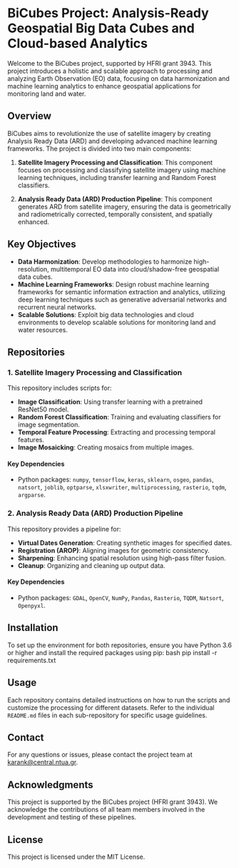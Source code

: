 # BiCubes Project: Analysis-Ready Geospatial Big Data Cubes and Cloud-based Analytics

Welcome to the BiCubes project, supported by HFRI grant 3943. This project introduces a holistic and scalable approach to processing and analyzing Earth Observation (EO) data, focusing on data harmonization and machine learning analytics to enhance geospatial applications for monitoring land and water.

## Overview

BiCubes aims to revolutionize the use of satellite imagery by creating Analysis Ready Data (ARD) and developing advanced machine learning frameworks. The project is divided into two main components:

1. **Satellite Imagery Processing and Classification**: This component focuses on processing and classifying satellite imagery using machine learning techniques, including transfer learning and Random Forest classifiers.

2. **Analysis Ready Data (ARD) Production Pipeline**: This component generates ARD from satellite imagery, ensuring the data is geometrically and radiometrically corrected, temporally consistent, and spatially enhanced.

## Key Objectives

- **Data Harmonization**: Develop methodologies to harmonize high-resolution, multitemporal EO data into cloud/shadow-free geospatial data cubes.
- **Machine Learning Frameworks**: Design robust machine learning frameworks for semantic information extraction and analytics, utilizing deep learning techniques such as generative adversarial networks and recurrent neural networks.
- **Scalable Solutions**: Exploit big data technologies and cloud environments to develop scalable solutions for monitoring land and water resources.

## Repositories

### 1. Satellite Imagery Processing and Classification

This repository includes scripts for:

- **Image Classification**: Using transfer learning with a pretrained ResNet50 model.
- **Random Forest Classification**: Training and evaluating classifiers for image segmentation.
- **Temporal Feature Processing**: Extracting and processing temporal features.
- **Image Mosaicking**: Creating mosaics from multiple images.

#### Key Dependencies

- Python packages: `numpy`, `tensorflow`, `keras`, `sklearn`, `osgeo`, `pandas`, `natsort`, `joblib`, `optparse`, `xlsxwriter`, `multiprocessing`, `rasterio`, `tqdm`, `argparse`.

### 2. Analysis Ready Data (ARD) Production Pipeline

This repository provides a pipeline for:

- **Virtual Dates Generation**: Creating synthetic images for specified dates.
- **Registration (AROP)**: Aligning images for geometric consistency.
- **Sharpening**: Enhancing spatial resolution using high-pass filter fusion.
- **Cleanup**: Organizing and cleaning up output data.

#### Key Dependencies

- Python packages: `GDAL`, `OpenCV`, `NumPy`, `Pandas`, `Rasterio`, `TQDM`, `Natsort`, `Openpyxl`.

## Installation

To set up the environment for both repositories, ensure you have Python 3.6 or higher and install the required packages using pip:
bash
pip install -r requirements.txt


## Usage

Each repository contains detailed instructions on how to run the scripts and customize the processing for different datasets. Refer to the individual `README.md` files in each sub-repository for specific usage guidelines.

## Contact

For any questions or issues, please contact the project team at [karank@central.ntua.gr](mailto:karank@central.ntua.gr).

## Acknowledgments

This project is supported by the BiCubes project (HFRI grant 3943). We acknowledge the contributions of all team members involved in the development and testing of these pipelines.

## License

This project is licensed under the MIT License.
